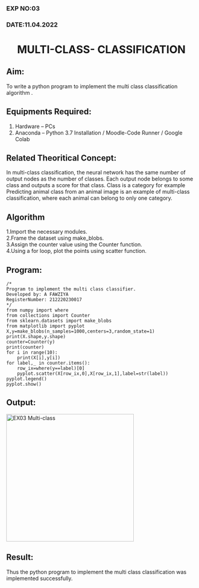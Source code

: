 ### EXP NO:03
### DATE:11.04.2022
# <p align="center">MULTI-CLASS- CLASSIFICATION</p>
## Aim:
To write a python program to implement the multi class classification algorithm .

## Equipments Required:
1. Hardware – PCs
2. Anaconda – Python 3.7 Installation / Moodle-Code Runner / Google Colab

## Related Theoritical Concept:
In multi-class classification, the neural network has the same number of output nodes as the number of classes. Each output node belongs to some class and outputs a score for that class. Class is a category for example Predicting animal class from an animal image is an example of multi-class classification, where each animal can belong to only one category.

## Algorithm
1.Import the necessary modules.<br>
2.Frame the dataset using make_blobs. <br>
3.Assign the counter value using the Counter function. <br>
4.Using a for loop, plot the points using scatter function.<br>

## Program:
```
/*
Program to implement the multi class classifier.
Developed by: A FAWZIYA
RegisterNumber: 212220230017
*/
from numpy import where
from collections import Counter
from sklearn.datasets import make_blobs
from matplotlib import pyplot
X,y=make_blobs(n_samples=1000,centers=3,random_state=1)
print(X.shape,y.shape)
counter=Counter(y)
print(counter)
for i in range(10):
    print(X[i],y[i])
for label,_ in counter.items():
    row_ix=where(y==label)[0]
    pyplot.scatter(X[row_ix,0],X[row_ix,1],label=str(label))
pyplot.legend()
pyplot.show()
```

## Output:

<img width="338" alt="EX03 Multi-class" src="https://user-images.githubusercontent.com/75235022/164523602-38995648-1dd5-46ac-9c43-5c1f19cfeedc.png">


## Result:
Thus the python program to implement the multi class classification was implemented successfully.
